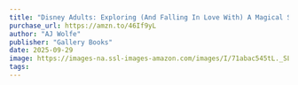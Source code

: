 ```yaml
---
title: "Disney Adults: Exploring (And Falling In Love With) A Magical Subculture"
purchase_url: https://amzn.to/46If9yL
author: "AJ Wolfe"
publisher: "Gallery Books"
date: 2025-09-29
image: https://images-na.ssl-images-amazon.com/images/I/71abac545tL._SL75_.jpg
tags:
---
```

